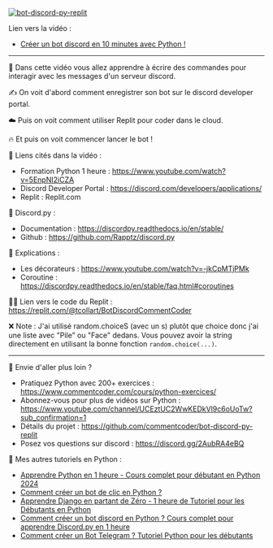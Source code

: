 [![bot-discord-py-replit](https://img.youtube.com/vi/vDmed9KcGRc/maxresdefault.jpg)](https://www.youtube.com/watch?v=vDmed9KcGRc)

Lien vers la vidéo :
- [Créer un bot discord en 10 minutes avec Python !](https://www.youtube.com/watch?v=vDmed9KcGRc)

---

💬 Dans cette vidéo vous allez apprendre à écrire des commandes pour interagir avec les messages d'un serveur discord.

✍️ On voit d'abord comment enregistrer son bot sur le discord developer portal.

☁️ Puis on voit comment utiliser Replit pour coder dans le cloud.

🔥 Et puis on voit commencer lancer le bot ! 

🔗 Liens cités dans la vidéo :
- Formation Python 1 heure : https://www.youtube.com/watch?v=5EnpNI2iCZA
- Discord Developer Portal : https://discord.com/developers/applications/
- Replit : Replit.com

🤖 Discord.py :
- Documentation : https://discordpy.readthedocs.io/en/stable/
- Github : https://github.com/Rapptz/discord.py

📖 Explications :
- Les décorateurs : https://www.youtube.com/watch?v=-jkCpMTjPMk
- Coroutine :  https://discordpy.readthedocs.io/en/stable/faq.html#coroutines

👨‍💻 Lien vers le code du Replit : https://replit.com/@tcollart/BotDiscordCommentCoder

❌ Note :
J'ai utilisé random.choiceS (avec un s) plutôt que choice donc j'ai une liste avec "Pile" ou "Face" dedans. Vous pouvez avoir la string directement en utilisant la bonne fonction `random.choice(...)`.

---

🚀 Envie d'aller plus loin ?
- Pratiquez Python avec 200+ exercices : https://www.commentcoder.com/cours/python-exercices/
- Abonnez-vous pour plus de vidéos sur Python : https://www.youtube.com/channel/UCEztUC2WwKEDkVl9c6oUoTw?sub_confirmation=1
- Détails du projet : https://github.com/commentcoder/bot-discord-py-replit
- Posez vos questions sur discord : https://discord.gg/2AubRA4eBQ

🐍 Mes autres tutoriels en Python :
- [Apprendre Python en 1 heure - Cours complet pour débutant en Python 2024](https://www.youtube.com/watch?v=5EnpNI2iCZA)
- [Comment créer un bot de clic en Python ?](https://www.youtube.com/watch?v=yEYN4P0lRzY)
- [Apprendre Django en partant de Zéro - 1 heure de Tutoriel pour les Débutants en Python](https://www.youtube.com/watch?v=xJNvJaLl8bU)
- [Comment créer un bot discord en Python ? Cours complet pour apprendre Discord.py en 1 heure](https://www.youtube.com/watch?v=LHF1dgwW6aw)
- [Comment créer un Bot Telegram ? Tutoriel Python pour les débutants](https://www.youtube.com/watch?v=vF7MaDR6zX4)
